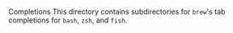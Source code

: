  Completions
This directory contains subdirectories for `brew`'s tab completions for `bash`, `zsh`, and `fish`.
